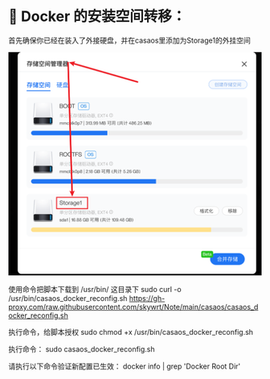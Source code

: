 # 🐳 Docker 的安装空间转移：

首先确保你已经在装入了外接硬盘，并在casaos里添加为Storage1的外挂空间

<p align="center">
    <img src="/casaos/casaos.png" alt="Logo" width="600" />

使用命令把脚本下载到 /usr/bin/ 这目录下
sudo curl -o /usr/bin/casaos_docker_reconfig.sh https://gh-proxy.com/raw.githubusercontent.com/skywrt/Note/main/casaos/casaos_docker_reconfig.sh

执行命令，给脚本授权
sudo chmod +x /usr/bin/casaos_docker_reconfig.sh

执行命令：
sudo casaos_docker_reconfig.sh

请执行以下命令验证新配置已生效：
docker info | grep 'Docker Root Dir'
